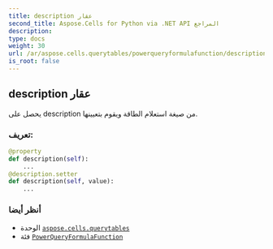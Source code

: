 ```yaml
---
title: description عقار
second_title: Aspose.Cells for Python via .NET API المراجع
description:
type: docs
weight: 30
url: /ar/aspose.cells.querytables/powerqueryformulafunction/description/
is_root: false
---
```

##  description عقار

يحصل على description من صيغة استعلام الطاقة ويقوم بتعيينها.
###  تعريف:
```python
@property
def description(self):
    ...
@description.setter
def description(self, value):
    ...
```

###  أنظر أيضا
* الوحدة [`aspose.cells.querytables`](../../)
* فئة [`PowerQueryFormulaFunction`](/cells/python-net/ar/aspose.cells.querytables/powerqueryformulafunction)
